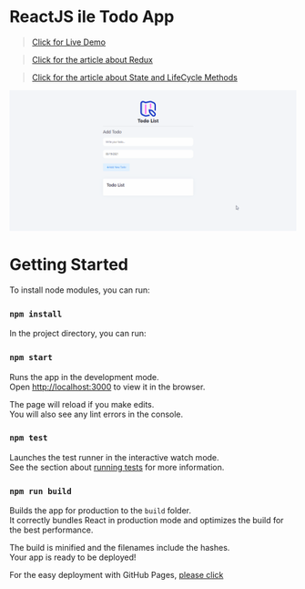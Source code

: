 # ReactJS ile Todo App

> [Click for Live Demo](https://duyguevrim.github.io/react-todo-app/)
 
> [Click for the article about Redux](https://duyguevrim.medium.com/redux-nedir-reactta-redux-nas%C4%B1l-kullan%C4%B1l%C4%B1r-2fbcec4255db)

> [Click for the article about State and LifeCycle Methods](https://duyguevrim.medium.com/react-state-kavram%C4%B1-ve-lifecycle-methodlar-424ef496fbc2)

![Demo](https://github.com/duyguevrim/react-todo-app/blob/master/src/assets/todoapp-info.gif)


# Getting Started

To install node modules, you can run:

### `npm install`

In the project directory, you can run:

### `npm start`

Runs the app in the development mode.\
Open [http://localhost:3000](http://localhost:3000) to view it in the browser.

The page will reload if you make edits.\
You will also see any lint errors in the console.

### `npm test`

Launches the test runner in the interactive watch mode.\
See the section about [running tests](https://facebook.github.io/create-react-app/docs/running-tests) for more information.

### `npm run build`

Builds the app for production to the `build` folder.\
It correctly bundles React in production mode and optimizes the build for the best performance.

The build is minified and the filenames include the hashes.\
Your app is ready to be deployed!

For the easy deployment with GitHub Pages, [please click](https://medium.com/kodluyoruz/react-uygulamalar%C4%B1n%C4%B1-github-pages-ile-yay%C4%B1nlamak-2dbeb41a7ae4)

